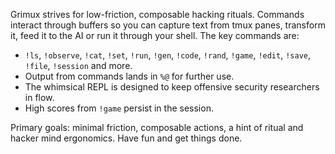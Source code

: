 Grimux strives for low-friction, composable hacking rituals. Commands interact through buffers so you can capture text from tmux panes, transform it, feed it to the AI or run it through your shell. The key commands are:

- `!ls`, `!observe`, `!cat`, `!set`, `!run`, `!gen`, `!code`, `!rand`, `!game`, `!edit`, `!save`, `!file`, `!session` and more.
- Output from commands lands in `%@` for further use.
- The whimsical REPL is designed to keep offensive security researchers in flow.
- High scores from `!game` persist in the session.

Primary goals: minimal friction, composable actions, a hint of ritual and hacker mind ergonomics. Have fun and get things done.
